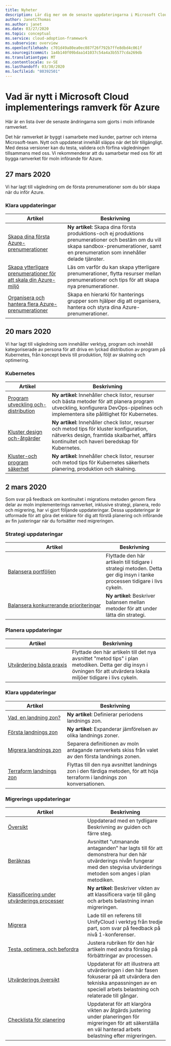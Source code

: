 ```yaml
---
title: Nyheter
description: Lär dig mer om de senaste uppdateringarna i Microsoft Cloud adoption Framework för Azure.
author: JanetCThomas
ms.author: janet
ms.date: 03/27/2020
ms.topic: conceptual
ms.service: cloud-adoption-framework
ms.subservice: overview
ms.openlocfilehash: c701d49a80ea0ec087f26f792b7ffe8dbd4c061f
ms.sourcegitcommit: 1a4b140f09bdaa141037c54a4a3b5577cda269db
ms.translationtype: MT
ms.contentlocale: sv-SE
ms.lasthandoff: 03/30/2020
ms.locfileid: "80392501"
---
```

<!-- markdownlint-disable MD024 -->

# <a name="whats-new-in-the-microsoft-cloud-adoption-framework-for-azure"></a>Vad är nytt i Microsoft Cloud implementerings ramverk för Azure

Här är en lista över de senaste ändringarna som gjorts i moln införande ramverket.

Det här ramverket är byggt i samarbete med kunder, partner och interna Microsoft-team. Nytt och uppdaterat innehåll släpps när det blir tillgängligt. Med dessa versioner kan du testa, validera och förfina vägledningen tillsammans med oss. Vi rekommenderar att du samarbetar med oss för att bygga ramverket för moln införande för Azure.

## <a name="march-27-2020"></a>27 mars 2020

Vi har lagt till vägledning om de första prenumerationer som du bör skapa när du inför Azure.

### <a name="ready-updates"></a>Klara uppdateringar

| Artikel                                                                                                                 | Beskrivning                                                                                                                                                                                |
|-------------------------------------------------------------------------------------------------------------------------|--------------------------------------------------------------------------------------------------------------------------------------------------------------------------------------------|
| [Skapa dina första Azure-prenumerationer](../ready/azure-best-practices/initial-subscriptions.md)                       | **Ny artikel:** Skapa dina första produktions-och ej produktions prenumerationer och bestäm om du vill skapa sandbox-prenumerationer, samt en prenumeration som innehåller delade tjänster. |
| [Skapa ytterligare prenumerationer för att skala din Azure-miljö](../ready/azure-best-practices/scale-subscriptions.md) | Läs om varför du kan skapa ytterligare prenumerationer, flytta resurser mellan prenumerationer och tips för att skapa nya prenumerationer.                                                   |
| [Organisera och hantera flera Azure-prenumerationer](../ready/azure-best-practices/organize-subscriptions.md)             | Skapa en hierarki för hanterings grupper som hjälper dig att organisera, hantera och styra dina Azure-prenumerationer.                                                                                         |

## <a name="march-20-2020"></a>20 mars 2020

Vi har lagt till vägledning som innehåller verktyg, program och innehåll kategoriserade av persona för att driva en lyckad distribution av program på Kubernetes, från koncept bevis till produktion, följt av skalning och optimering.

### <a name="kubernetes"></a>Kubernetes

| Artikel                                                                                     | Beskrivning                                                                                                                                                                           |
|---------------------------------------------------------------------------------------------|---------------------------------------------------------------------------------------------------------------------------------------------------------------------------------------|
| [Program utveckling och-distribution](../innovate/kubernetes/application-development.md) | **Ny artikel:** Innehåller check listor, resurser och bästa metoder för att planera program utveckling, konfigurera DevOps-pipelines och implementera site pålitlighet för Kubernetes. |
| [Kluster design och-åtgärder](../innovate/kubernetes/cluster-design-operations.md) | **Ny artikel:** Innehåller check listor, resurser och metod tips för kluster konfiguration, nätverks design, framtida skalbarhet, affärs kontinuitet och haveri beredskap för Kubernetes. |
| [Kluster-och program säkerhet](../innovate/kubernetes/cluster-application-security.md) | **Ny artikel:** Innehåller check listor, resurser och metod tips för Kubernetes säkerhets planering, produktion och skalning. |

## <a name="march-2-2020"></a>2 mars 2020

Som svar på feedback om kontinuitet i migrations metoden genom flera delar av moln implementerings ramverket, inklusive strategi, planera, redo och migrering, har vi gjort följande uppdateringar. Dessa uppdateringar är utformade för att göra det enklare för dig att förstå planering och införande av fin justeringar när du fortsätter med migreringen.

### <a name="strategy-updates"></a>Strategi uppdateringar

| Artikel                                                                       | Beskrivning                                                                                                                                    |
|-------------------------------------------------------------------------------|------------------------------------------------------------------------------------------------------------------------------------------------|
| [Balansera portföljen](../strategy/balance-the-portfolio.md)                 | Flyttade den här artikeln till tidigare i strategi metoden. Detta ger dig insyn i tanke processen tidigare i livs cykeln. |
| [Balansera&nbsp;konkurrerande&nbsp;prioriteringar](../strategy/balance-competing-priorities.md) | **Ny artikel:** Beskriver balansen mellan metoder för att under lätta din strategi.                                         |

### <a name="plan-updates"></a>Planera uppdateringar

| Artikel                                                             | Beskrivning                                                                                                                                                                           |
|---------------------------------------------------------------------|---------------------------------------------------------------------------------------------------------------------------------------------------------------------------------------|
| [Utvärdering&nbsp;bästa&nbsp;praxis](../plan/contoso-migration-assessment.md) | Flyttade den här artikeln till det nya avsnittet "metod tips" i plan metodiken. Detta ger dig insyn i övningen för att utvärdera lokala miljöer tidigare i livs cykeln. |

### <a name="ready-updates"></a>Klara uppdateringar

| Artikel                                                                   | Beskrivning                                                                                                              |
|---------------------------------------------------------------------------|--------------------------------------------------------------------------------------------------------------------------|
| [Vad&nbsp;&nbsp;en&nbsp;landning&nbsp;zon?](../ready/landing-zone/index.md)                 | **Ny artikel:** Definierar periodens landnings zon.                                                                          |
| [Första landnings zon](../ready/landing-zone/first-landing-zone.md)         | **Ny artikel:** Expanderar jämförelsen av olika landnings zoner.                                                     |
| [Migrera landnings zon](../ready/landing-zone/migrate-landing-zone.md)     | Separera definitionen av moln antagande ramverkets skiss från valet av den första landnings zonen.         |
| [Terraform landnings zon](../ready/landing-zone/terraform-landing-zone.md) | Flyttas till den nya avsnittet landnings zon i den färdiga metoden, för att höja terraform i landnings zon konversationen. |

### <a name="migration-updates"></a>Migrerings uppdateringar

| Artikel                                                                                          | Beskrivning                                                                                                                                                             |
|--------------------------------------------------------------------------------------------------|-------------------------------------------------------------------------------------------------------------------------------------------------------------------------|
| [Översikt](../migrate/azure-migration-guide/index.md)                                            | Uppdaterad med en tydligare Beskrivning av guiden och färre steg.                                                                                                        |
| [Beräknas](../migrate/azure-migration-guide/assess.md)                                             | Avsnittet "utmanande antaganden" har lagts till för att demonstrera hur den här utvärderings nivån fungerar med den stegvisa utvärderings metoden som anges i plan metodiken. |
| [Klassificering under utvärderings processer](../migrate/migration-considerations/assess/classify.md) | **Ny artikel:** Beskriver vikten av att klassificera varje till gång och arbets belastning innan migreringen.                                                                    |
| [Migrera](../migrate/azure-migration-guide/migrate.md)                                           | Lade till en referens till UnifyCloud i verktyg från tredje part, som svar på feedback på nivå 1-konferenser.                                                         |
| [Testa,&nbsp;optimera,&nbsp;och&nbsp;befordra](../migrate/azure-migration-guide/optimize-and-transform.md)        | Justera rubriken för den här artikeln med andra förslag på förbättringar av processen.                                                                                           |
| [Utvärderings översikt](../migrate/migration-considerations/assess/index.md)                           | Uppdaterat för att illustrera att utvärderingen i den här fasen fokuserar på att utvärdera den tekniska anpassningen av en speciell arbets belastning och relaterade till gångar.                               |
| [Checklista för planering](../migrate/migration-considerations/prerequisites/planning-checklist.md)    | Uppdaterat för att klargöra vikten av åtgärds justering under planeringen för migreringen för att säkerställa en väl hanterad arbets belastning efter migreringen.                  |

<!-- test:ignoreNextStep -->
